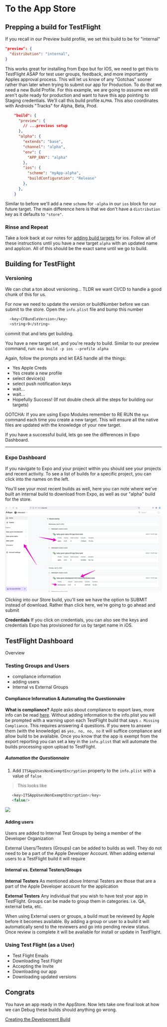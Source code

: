 # To the App Store

## Prepping a build for TestFlight

If you recall in our Preview build profile, we set this build to be for "internal"

```json
"preview": {
  "distribution": "internal",
}
```

This works great for installing from Expo but for IOS, we need to get this to TestFlight ASAP for test user groups, feedback, and more importantly Apples approval process. This will let us know of any "Gotchas" sooner rather than later when trying to submit our app for Production. To do that we need a new Build Profile. For this example, we are going to assume we still aren't quite ready for production and want to have this app pointing to Staging credentials. We'll call this build profile `ALPHA`. This also coordinates with Androids "Tracks" for Alpha, Beta, Prod.

```json
    "build": {
      "preview": {
        // ...previous setup
      },
      "alpha": {
        "extends": "base",
        "channel": "alpha",
        "env": {
          "APP_ENV": "alpha"
        },
        "ios": {
          "scheme": "myApp-alpha",
          "buildConfiguration": "Release"
        },
      },
    }
```

Similar to before we'll add a new `scheme` for `-alpha` in our `ios` block for our future target. The main difference here is that we don't have a `distribution` key as it defaults to `"store"`.

### Rinse and Repeat

Take a look back at our notes for [adding build targets](./ios-adding-build-targets.md) for ios.
Follow all of these instructions until you have a new target `alpha` with an updated name and appIcon.
All of this should be the exact same until we go to build.

## Building for TestFlight

### Versioning

We can chat a ton about versioning... TLDR we want CI/CD to handle a good chunk of this for us.

For now we need to update the version or buildNumber before we can submit to the store.
Open the `info.plist` file and bump this number

```sh
  <key>CFBundleVersion</key>
  <string>9</string>
```

commit that and lets get building.

You have a new target set, and you're ready to build.
Similar to our preview command, run:
`eas build -p ios --profile alpha`

Again, follow the prompts and let EAS handle all the things:

- Yes Apple Creds
- Yes create a new profile
- select device(s)
- select push notification keys
- wait...
- wait...
- Hopefully Success! (If not double check all the steps for building our targets)

GOTCHA: If you are using Expo Modules remember to RE RUN the `npx` command each time you create a new target. This will ensure all the native files are updated with the knowledge of your new target.

If you have a successful build, lets go see the differences in Expo Dashboard.

---

### Expo Dashboard

If you navigate to Expo and your project within you should see your projects and recent activity.
To see a list of builds for a specific project, you can click into the names on the left.

You'll see your most recent builds as well, here you can note where we've built an internal build to download from Expo, as well as our "alpha" build for the store.

![expo-dashboard](images/expo-dash/expo-dashboard.png)

Clicking into our Store build, you'll see we have the option to SUBMIT instead of download.
Rather than click here, we're going to go ahead and submit

**Credentials**
If you click on credentials, you can also see the keys and credentials Expo has provisioned for us by target name in iOS.

## TestFlight Dashboard

Overview

### Testing Groups and Users

- compliance information
- adding users
- Internal vs External Groups

#### Compliance Information & Automating the Questionnaire

**What is compliance?** Apple asks about compliance to export laws, more info can be read [here](https://developer.apple.com/documentation/security/complying_with_encryption_export_regulations). Without adding information to the info.plist you will be prompted with a warning upon each TestFlight build that says `⚠️ Missing Compliance`. This requires answering 4 questions. If you were to answer them (with the knowledge) as `yes, no, no, no` it will suffice compliance and allow build to be available. Once you know that the app is exempt from the export reporting you can set a key in the `info.plist` that will automate the builds processing upon upload to TestFlight.

##### Automation the Questionnaire

1. Add `ITSAppUsesNonExemptEncryption` property to the `info.plist` with a value of `false`

>This looks like

``` javascript
   <key>ITSAppUsesNonExemptEncryption</key>
   <false/>
```

<img src="https://user-images.githubusercontent.com/7119624/168678546-9a770676-747c-4c8c-9c3a-9ee98701946c.png">

#### Adding users

Users are added to Internal Test Groups by being a member of the Developer Organization

External Users/Testers (Groups) can be added to builds as well. They do not need to be a part of the Apple Developer Account. When adding external users to a TestFlight build it will require

#### Internal vs. External Testers/Groups

**Internal Testers** As mentioned above Internal Testers are those that are a part of the Apple Developer account for the application

**External Testers** Any individual that you wish to have test your app in TestFlight. Groups can be made to group them in categories. i.e. QA, external beta, etc.

When using External users or groups, a build must be reviewed by Apple before it becomes available. By adding a group or user to a build it will automatically send to the reviewers and go into pending review status. Once review is complete it will be available for install or update in TestFlight.

### Using Test Flight (as a User)

- Test Flight Emails
- Downloading Test Flight
- Accepting the Invite
- Downloading our app
- Downloading updated versions

## Congrats

You have an app ready in the AppStore. Now lets take one final look at how we can Debug these builds should anything go wrong.

[Creating the Development Build](./creating-the-development-build.md)
